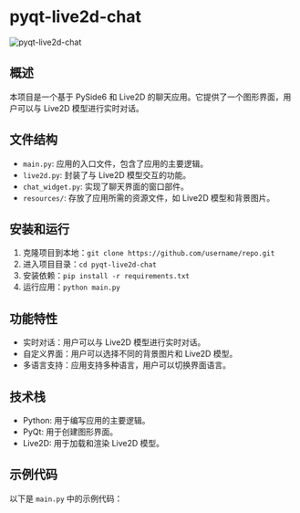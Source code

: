 # pyqt-live2d-chat
![pyqt-live2d-chat](https://github.com/JhonSmith0x7b/pyqt-live2d-chat/actions/workflows/ci.yaml/badge.svg)

## 概述

本项目是一个基于 PySide6 和 Live2D 的聊天应用。它提供了一个图形界面，用户可以与 Live2D 模型进行实时对话。

## 文件结构

- `main.py`: 应用的入口文件，包含了应用的主要逻辑。
- `live2d.py`: 封装了与 Live2D 模型交互的功能。
- `chat_widget.py`: 实现了聊天界面的窗口部件。
- `resources/`: 存放了应用所需的资源文件，如 Live2D 模型和背景图片。

## 安装和运行

1. 克隆项目到本地：`git clone https://github.com/username/repo.git`
2. 进入项目目录：`cd pyqt-live2d-chat`
3. 安装依赖：`pip install -r requirements.txt`
4. 运行应用：`python main.py`

## 功能特性

- 实时对话：用户可以与 Live2D 模型进行实时对话。
- 自定义界面：用户可以选择不同的背景图片和 Live2D 模型。
- 多语言支持：应用支持多种语言，用户可以切换界面语言。

## 技术栈

- Python: 用于编写应用的主要逻辑。
- PyQt: 用于创建图形界面。
- Live2D: 用于加载和渲染 Live2D 模型。

## 示例代码

以下是 `main.py` 中的示例代码：
